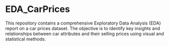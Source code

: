 # EDA_CarPrices
This repository contains a comprehensive Exploratory Data Analysis (EDA) report on a car prices dataset. The objective is to identify key insights and relationships between car attributes and their selling prices using visual and statistical methods.
